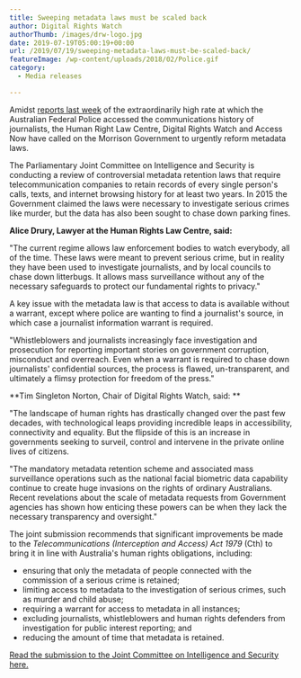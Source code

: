 ```yaml
---
title: Sweeping metadata laws must be scaled back
author: Digital Rights Watch
authorThumb: /images/drw-logo.jpg
date: 2019-07-19T05:00:19+00:00
url: /2019/07/19/sweeping-metadata-laws-must-be-scaled-back/
featureImage: /wp-content/uploads/2018/02/Police.gif
category:
  - Media releases

---
```

Amidst [reports last week][1] of the extraordinarily high rate at which the Australian Federal Police accessed the communications history of journalists, the Human Right Law Centre, Digital Rights Watch and Access Now have called on the Morrison Government to urgently reform metadata laws.

The Parliamentary Joint Committee on Intelligence and Security is conducting a review of controversial metadata retention laws that require telecommunication companies to retain records of every single person's calls, texts, and internet browsing history for at least two years. In 2015 the Government claimed the laws were necessary to investigate serious crimes like murder, but the data has also been sought to chase down parking fines.

**Alice Drury, Lawyer at the Human Rights Law Centre, said:**

"The current regime allows law enforcement bodies to watch everybody, all of the time. These laws were meant to prevent serious crime, but in reality they have been used to investigate journalists, and by local councils to chase down litterbugs. It allows mass surveillance without any of the necessary safeguards to protect our fundamental rights to privacy."

A key issue with the metadata law is that access to data is available without a warrant, except where police are wanting to find a journalist's source, in which case a journalist information warrant is required.

"Whistleblowers and journalists increasingly face investigation and prosecution for reporting important stories on government corruption, misconduct and overreach. Even when a warrant is required to chase down journalists' confidential sources, the process is flawed, un-transparent, and ultimately a flimsy protection for freedom of the press."

**Tim Singleton Norton, Chair of Digital Rights Watch, said: **

"The landscape of human rights has drastically changed over the past few decades, with technological leaps providing incredible leaps in accessibility, connectivity and equality. But the flipside of this is an increase in governments seeking to surveil, control and intervene in the private online lives of citizens.

"The mandatory metadata retention scheme and associated mass surveillance operations such as the national facial biometric data capability continue to create huge invasions on the rights of ordinary Australians. Recent revelations about the scale of metadata requests from Government agencies has shown how enticing these powers can be when they lack the necessary transparency and oversight."

The joint submission recommends that significant improvements be made to the _Telecommunications (Interception and Access) Act 1979_ (Cth) to bring it in line with Australia's human rights obligations, including:

  * ensuring that only the metadata of people connected with the commission of a serious crime is retained;
  * limiting access to metadata to the investigation of serious crimes, such as murder and child abuse;
  * requiring a warrant for access to metadata in all instances;
  * excluding journalists, whistleblowers and human rights defenders from investigation for public interest reporting; and
  * reducing the amount of time that metadata is retained.

[Read the submission to the Joint Committee on Intelligence and Security here.][2]

 [1]: https://humanrightslawcentre.cmail20.com/t/i-l-pttikiy-yddyklhdtj-r/
 [2]: /wp-content/uploads/2019/07/HRLC-submission-on-metadata-to-PJCIS-2019-FINAL.pdf
